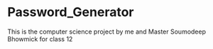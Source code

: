# Password_Generator
This is the computer science project by me and  Master Soumodeep Bhowmick for class 12
